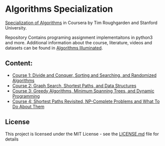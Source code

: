 # Algorithms Specialization

[Specialization of Algorithms](https://www.coursera.org/specializations/algorithms) in Coursera by Tim Roughgarden and Stanford University. 

Repository Contains programing assignment implementaitons in python3 and more. Additional information about the course, literature, videos and datasets can be found in [Algorithms Illuminated](http://www.algorithmsilluminated.org).


## Content:
- [Course 1: Divide and Conquer, Sorting and Searching, and Randomized Algorithms](https://github.com/karenk1010/Coursera-Algorithms-Specialization/tree/master/Course-1:Divide-and-Conquer)
- [Course 2: Graph Search, Shortest Paths, and Data Structures](https://github.com/karenk1010/Coursera-Algorithms-Specialization/tree/master/Course-2:Graphs)
- [Course 3: Greedy Algorithms, Minimum Spanning Trees, and Dynamic Programming](https://github.com/karenk1010/Coursera-Algorithms-Specialization/tree/master/Course-3:Greedy-Algorithms)
- [Course 4: Shortest Paths Revisited, NP-Complete Problems and What To Do About Them](https://github.com/karenk1010/Coursera-Algorithms-Specialization/tree/master/Course-4:Shortest-Path-Revisited)


## License
This project is licensed under the MIT License - see the [LICENSE.md](LICENSE.md) file for details
